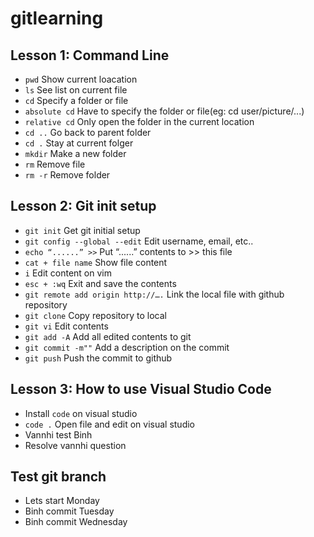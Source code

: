 # gitlearning
## Lesson 1: Command Line
* `pwd` Show current loacation
* `ls` See list on current file
* `cd` Specify a folder or file
* `absolute cd` Have to specify the folder or file(eg: cd user/picture/...)
* `relative cd` Only open the folder in the current location
* `cd ..` Go back to parent folder
* `cd .` Stay at current folger
* `mkdir` Make a new folder
* `rm` Remove file
* `rm -r` Remove folder
## Lesson 2: Git init setup
* `git init` Get git initial setup
* `git config --global --edit` Edit username, email, etc..
* `echo “......” >>` Put “......” contents to >> this file
* `cat + file name` Show file content
* `i` Edit content on vim
* `esc + :wq` Exit and save the contents
* `git remote add origin http://….` Link the local file with github repository
* `git clone` Copy repository to local
* `git vi` Edit contents
* `git add -A` Add all edited contents to git
* `git commit -m""` Add a description on the commit
* `git push` Push the commit to github 
## Lesson 3: How to use Visual Studio Code
* Install `code` on visual studio
* `code .` Open file and edit on visual studio
* Vannhi test Binh
* Resolve vannhi question

## Test git branch
* Lets start Monday
* Binh commit Tuesday
* Binh commit Wednesday